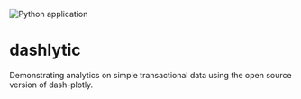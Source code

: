 ![Python application](https://github.com/bfc782/dashlytics/workflows/Python%20application/badge.svg)

# dashlytic
Demonstrating analytics on simple transactional data using the open source version of dash-plotly.
